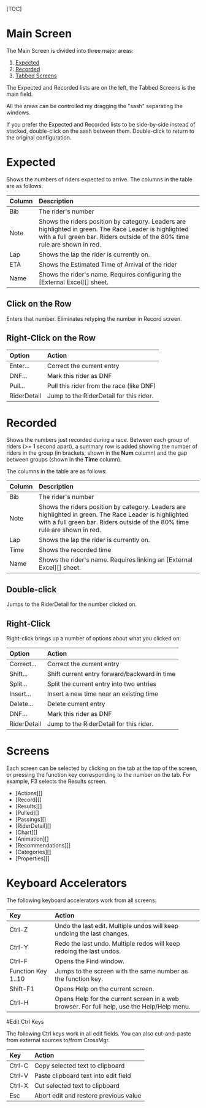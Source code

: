 [TOC]

# Main Screen
The Main Screen is divided into three major areas:

1. [Expected](#expected)
1. [Recorded](#recorded)
1. [Tabbed Screens](#screens)

The Expected and Recorded lists are on the left, the Tabbed Screens is the main field.

All the areas can be controlled my dragging the "sash" separating the windows.

If you prefer the Expected and Recorded lists to be side-by-side instead of stacked, double-click on the sash between them.  Double-click to return to the original configuration.

# Expected
Shows the numbers of riders expected to arrive.  The columns in the table are as follows:

Column|Description
:-----|:----------
Bib|The rider's number
Note|Shows the riders position by category.  Leaders are highlighted in green.  The Race Leader is highlighted with a full green bar.  Riders outside of the 80% time rule are shown in red.
Lap|Shows the lap the rider is currently on.
ETA|Shows the Estimated Time of Arrival of the rider
Name|Shows the rider's name.  Requires configuring the [External Excel][] sheet.

## Click on the Row
Enters that number.  Eliminates retyping the number in Record screen.

## Right-Click on the Row

Option|Action
:-----|:-----
Enter...|Correct the current entry
DNF...|Mark this rider as DNF
Pull...|Pull this rider from the race (like DNF)
RiderDetail|Jump to the RiderDetail for this rider.

# Recorded
Shows the numbers just recorded during a race.  Between each group of riders (>= 1 second apart), a summary row is added showing the number of riders in the group (in brackets, shown in the __Num__ column) and the gap between groups (shown in the __Time__ column).

The columns in the table are as follows:

Column|Description
:-----|:----------
Bib|The rider's number
Note|Shows the riders position by category.  Leaders are highlighted in green.  The Race Leader is highlighted with a full green bar.  Riders outside of the 80% time rule are shown in red.
Lap|Shows the lap the rider is currently on.
Time|Shows the recorded time
Name|Shows the rider's name.  Requires linking an [External Excel][] sheet.

## Double-click
Jumps to the RiderDetail for the number clicked on.

## Right-Click
Right-click brings up a number of options about what you clicked on:

Option|Action
:-----|:-----
Correct...|Correct the current entry
Shift...|Shift current entry forward/backward in time
Split...|Split the current entry into two entries
Insert...|Insert a new time near an existing time
Delete...|Delete current entry
DNF...|Mark this rider as DNF
RiderDetail|Jump to the RiderDetail for this rider.

# Screens

Each screen can be selected by clicking on the tab at the top of the screen, or pressing the function key corresponding to the number on the tab.
For example, F3 selects the Results screen.

* [Actions][]
* [Record][]
* [Results][]
* [Pulled][]
* [Passings][]
* [RiderDetail][]
* [Chart][]
* [Animation][]
* [Recommendations][]
* [Categories][]
* [Properties][]

# Keyboard Accelerators

The following keyboard accelerators work from all screens:

Key|Action
:--|:-----
Ctrl-Z|Undo the last edit.  Multiple undos will keep undoing the last changes.
Ctrl-Y|Redo the last undo.  Multiple redos will keep redoing the last undos.
Ctrl-F|Opens the Find window.
Function Key 1..10|Jumps to the screen with the same number as the function key.
Shift-F1|Opens Help on the current screen.
Ctrl-H|Opens Help for the current screen in a web browser.  For full help, use the Help/Help menu.

#Edit Ctrl Keys

The following Ctrl keys work in all edit fields.  You can also cut-and-paste from external sources to/from CrossMgr.

Key|Action
:--|:-----
Ctrl-C|Copy selected text to clipboard
Ctrl-V|Paste clipboard text into edit field
Ctrl-X|Cut selected text to clipboard
Esc|Abort edit and restore previous value
